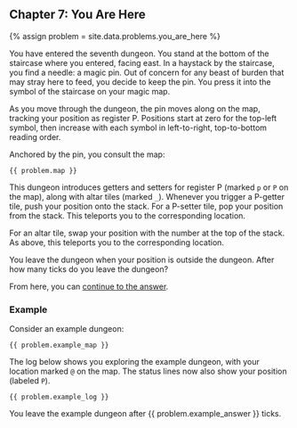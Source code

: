 ## Chapter 7: You Are Here

{% assign problem = site.data.problems.you_are_here %}

You have entered the seventh dungeon. You stand at the bottom of the staircase where you entered, facing east. In a haystack by the staircase, you find a needle: a magic pin. Out of concern for any beast of burden that may stray here to feed, you decide to keep the pin. You press it into the symbol of the staircase on your magic map.

As you move through the dungeon, the pin moves along on the map, tracking your position as register P. Positions start at zero for the top-left symbol, then increase with each symbol in left-to-right, top-to-bottom reading order.

Anchored by the pin, you consult the map:

```
{{ problem.map }}
```

This dungeon introduces getters and setters for register P (marked `p` or `P`  on the map), along with altar tiles (marked `_`). Whenever you trigger a P-getter tile, push your position onto the stack. For a P-setter tile, pop your position from the stack. This teleports you to the corresponding location.

For an altar tile, swap your position with the number at the top of the stack. As above, this teleports you to the corresponding location.

You leave the dungeon when your position is outside the dungeon. After how many ticks do you leave the dungeon?

From here, you can [continue to the answer](../../answers/chapters/07/you-are-here.md).


### Example

Consider an example dungeon:

```
{{ problem.example_map }}
```

The log below shows you exploring the example dungeon, with your location marked `@` on the map. The status lines now also show your position (labeled `P`).

```
{{ problem.example_log }}
```

You leave the example dungeon after {{ problem.example_answer }} ticks.
